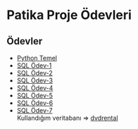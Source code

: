 # Patika Proje Ödevleri
## Ödevler
* [Python Temel](https://github.com/nurseda-diker/patika-workspace/blob/main/python_temel.py)<br>
* [SQL Ödev-1](https://github.com/nurseda-diker/patika-workspace/blob/main/sql-odev1.sql)<br>
* [SQL Ödev-2](https://github.com/nurseda-diker/patika-workspace/blob/main/sql-odev2.sql)<br>
* [SQL Ödev-3](https://github.com/nurseda-diker/patika-workspace/blob/main/sql-odev3.sql)<br>
* [SQL Ödev-4](https://github.com/nurseda-diker/patika-workspace/blob/main/sql-odev4.sql)<br>
* [SQL Ödev-5](https://github.com/nurseda-diker/patika-workspace/blob/main/sql-odev5.sql)<br>
* [SQL Ödev-6](https://github.com/nurseda-diker/patika-workspace/blob/main/sql-odev6.sql)<br>
* [SQL Ödev-7](https://github.com/nurseda-diker/patika-workspace/blob/main/sql-odev7.sql)<br>
Kullandığım veritabanı => [dvdrental](https://www.postgresqltutorial.com/wp-content/uploads/2019/05/dvdrental.zip)
